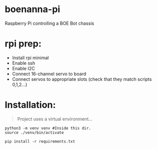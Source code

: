 # boenanna-pi
Raspberry Pi controlling a BOE Bot chassis

# rpi prep:
- Install rpi minimal
- Enable ssh
- Enable I2C
- Connect 16-channel servo to board
- Connect servos to appropriate slots (check that they match scripts 0,1,2...)

# Installation:
> Project uses a virtual environment...

``` shell
python3 -m venv venv #Inside this dir.
source ./venv/bin/activate

pip install -r requirements.txt
```

